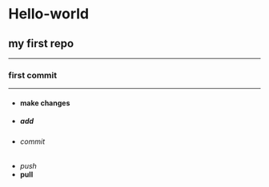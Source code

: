  # Hello-world
## my first repo
---------------
### first commit
---------------
- #### make changes
- ##### add
- ###### commit
- *push*
- **pull**
